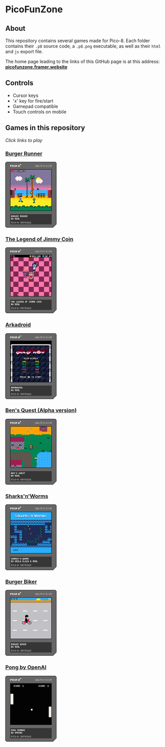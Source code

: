 # PicoFunZone

## About

This repository contains several games made for Pico-8. Each folder contains their `.p8` source code, a `.p8.png` executable, as well as their `html` and `js` export file.

The home page leading to the links of this GitHub page is at this address: **[picofunzone.framer.website](https://picofunzone.framer.website/)**

## Controls

- Cursor keys 
- 'x' key for fire/start
- Gamepad compatible
- Touch controls on mobile

## Games in this repository

*Click links to play*

### [Burger Runner](https://realjck.github.io/pico-fun-zone/burger-runner/)
![Burger Runner](./burger-runner/burgerrunner.p8.png)

### [The Legend of Jimmy Coin](https://realjck.github.io/pico-fun-zone/jimmy-coin/)
![The Legend of Jimmy Coin](./jimmy-coin/jimmycoin.p8.png)

### [Arkadroid](https://realjck.github.io/pico-fun-zone/arkadroid/)
![Arkadroid](./arkadroid/arkadroid.p8.png)

### [Ben's Quest (Alpha version)](https://realjck.github.io/pico-fun-zone/bensquest-alpha/)
![Ben's Quest (Alpha version)](./bensquest-alpha/bensquest-alpha.p8.png)

### [Sharks'n'Worms](https://realjck.github.io/pico-fun-zone/sharks-n-worms/)
![Sharks'n'Worms](./sharks-n-worms/sharks.p8.png)

### [Burger Biker](https://realjck.github.io/pico-fun-zone/burger-biker/)
![Burger Biker](./burger-biker/burgerbiker.p8.png)

### [Pong by OpenAI](https://realjck.github.io/pico-fun-zone/pong/)
![Pong by OpenAI](./pong/pong.p8.png)

